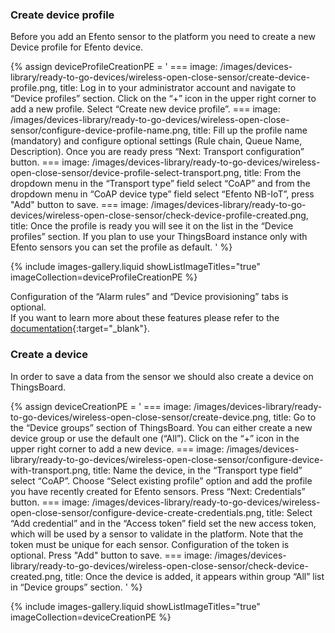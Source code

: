 ### Create device profile

Before you add an Efento sensor to the platform you need to create a new Device profile for Efento device.

{% assign deviceProfileCreationPE = '
    ===
        image: /images/devices-library/ready-to-go-devices/wireless-open-close-sensor/create-device-profile.png,
        title: Log in to your administrator account and navigate to “Device profiles” section. Click on the “+” icon in the upper right corner to add a new profile. Select “Create new device profile”.
    ===
        image: /images/devices-library/ready-to-go-devices/wireless-open-close-sensor/configure-device-profile-name.png,
        title: Fill up the profile name (mandatory) and configure optional settings (Rule chain, Queue Name, Description). Once you are ready press “Next: Transport configuration” button.
    ===
        image: /images/devices-library/ready-to-go-devices/wireless-open-close-sensor/device-profile-select-transport.png,
        title: From the dropdown menu in the “Transport type” field select “CoAP” and from the dropdown menu in “CoAP device type” field select “Efento NB-IoT”, press "Add" button to save.
    ===
        image: /images/devices-library/ready-to-go-devices/wireless-open-close-sensor/check-device-profile-created.png,
        title: Once the profile is ready you will see it on the list in the “Device profiles” section. If you plan to use your ThingsBoard instance only with Efento sensors you can set the profile as default.
'
%}

{% include images-gallery.liquid showListImageTitles="true" imageCollection=deviceProfileCreationPE %}

Configuration of the “Alarm rules” and “Device provisioning” tabs is optional.  
If you want to learn more about these features please refer to the [documentation](/docs/getting-started-guides/helloworld.md){:target="_blank"}.  

### Create a device

In order to save a data from the sensor we should also create a device on ThingsBoard.  

{% assign deviceCreationPE = '
    ===
        image: /images/devices-library/ready-to-go-devices/wireless-open-close-sensor/create-device.png,
        title: Go to the “Device groups” section of ThingsBoard. You can either create a new device group or use the default one (“All”). Click on the “+” icon in the upper right corner to add a new device.
    ===
        image: /images/devices-library/ready-to-go-devices/wireless-open-close-sensor/configure-device-with-transport.png,
        title: Name the device, in the “Transport type field” select “CoAP”. Choose “Select existing profile” option and add the profile you have recently created for Efento sensors. Press “Next: Credentials” button.
    ===
        image: /images/devices-library/ready-to-go-devices/wireless-open-close-sensor/configure-device-create-credentials.png,
        title: Select “Add credential” and in the “Access token” field set the new access token, which will be used by a sensor to validate in the platform. Note that the token must be unique for each sensor. Configuration of the token is optional. Press "Add" button to save.
    ===
        image: /images/devices-library/ready-to-go-devices/wireless-open-close-sensor/check-device-created.png,
        title: Once the device is added, it appears within group “All” list in “Device groups” section.
'
%}

{% include images-gallery.liquid showListImageTitles="true" imageCollection=deviceCreationPE %}
